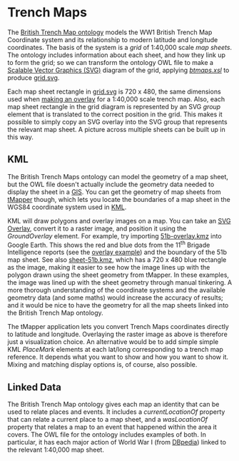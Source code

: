 # Trench Maps

The [British Trench Map ontology](https://rdf.muninn-project.org/ontologies/btmaps-en.html) models the WW1 British Trench Map Coordinate system and its relationship to modern latitude and longitude coordinates. The basis of the system is a *grid* of 1:40,000 scale *map sheets*. The ontology includes information about each sheet, and how they link up to form the grid; so we can transform the ontology OWL file to make a [Scalable Vector Graphics (SVG)](https://www.w3schools.com/graphics/svg_intro.asp) diagram of the grid, applying *[btmaps.xsl](../xsl/maps/btmaps.xsl)* to produce [grid.svg](grid.svg).

Each map sheet rectangle in [grid.svg](grid.svg) is 720 x 480, the same dimensions used when [making an overlay](tm-overlay.md) for a 1:40,000 scale trench map. Also, each map sheet rectangle in the grid diagram is represented by an SVG *group* element that is translated to the correct position in the grid. This makes it possible to simply copy an SVG overlay into the SVG group that represents the relevant map sheet. A picture across multiple sheets can be built up in this way.

## KML

The British Trench Maps ontology can model the geometry of a map sheet, but the OWL file doesn't actually include the geometry data needed to display the sheet in a [GIS](https://en.wikipedia.org/wiki/Geographic_information_system). You can get the geometry of map sheets from [tMapper](https://www.tmapper.com/) though, which lets you locate the boundaries of a map sheet in the WGS84 coordinate system used in [KML](https://www.ogc.org/standard/kml/).

KML will draw polygons and overlay images on a map. You can take an [SVG Overlay](tm-overlay.md), convert it to a raster image, and position it using the *GroundOverlay* element. For example, try importing [51b-overlay.kmz](../examples/51b-overlay.kmz) into Google Earth. This shows the red and blue dots from the 11<sup>th</sup> Brigade Intelligence reports (see the [overlay example](tm-overlay.md)) and the boundary of the 51b map sheet. See also [sheet-51b.kmz](../examples/sheet-51b.kmz), which has a 720 x 480 blue rectangle as the image, making it easier to see how the image lines up with the polygon drawn using the sheet geometry from tMapper. In these examples, the image was lined up with the sheet geometry through manual tinkering. A more thorough understanding of the coordinate systems and the available geometry data (and some maths) would increase the accuracy of results; and it would be nice to have the geometry for all the map sheets linked into the British Trench Map ontology.

The tMapper application lets you convert Trench Maps coordinates directly to latitude and longitude. Overlaying the raster image as above is therefore just a visualization choice. An alternative would be to add simple simple KML *PlaceMark* elements at each lat/long corresponding to a trench map reference. It depends what you want to show and how you want to show it. Mixing and matching display options is, of course, also possible.


## Linked Data

The British Trench Map ontology gives each map an identity that can be used to relate places and events. It includes a *currentLocationOf* property that can relate a current place to a map sheet, and a *wasLocationOf* property that relates a map to an event that happened within the area it covers. The OWL file for the ontology includes examples of both. In particular, it has each major action of World War I (from [DBpedia](https://www.dbpedia.org/about/)) linked to the relevant 1:40,000 map sheet.
